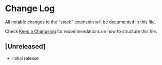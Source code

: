 # Change Log

All notable changes to the "stock" extension will be documented in this file.

Check [Keep a Changelog](http://keepachangelog.com/) for recommendations on how to structure this file.

## [Unreleased]

- Initial release